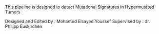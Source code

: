 This pipeline is designed to detect Mutational Signatures in Hypermutated Tumors

Designed and Edited by : Mohamed Elsayed Youssef
Supervised by : dr. Philipp Euskirchen
